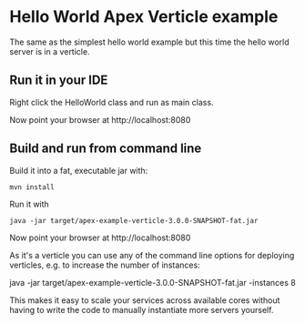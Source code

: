 # Hello World Apex Verticle example

The same as the simplest hello world example but this time the hello world server is in a verticle.

## Run it in your IDE

Right click the HelloWorld class and run as main class.

Now point your browser at http://localhost:8080

## Build and run from command line

Build it into a fat, executable jar with:

    mvn install

Run it with

    java -jar target/apex-example-verticle-3.0.0-SNAPSHOT-fat.jar

Now point your browser at http://localhost:8080

As it's a verticle you can use any of the command line options for deploying verticles, e.g. to increase the number
of instances:

java -jar target/apex-example-verticle-3.0.0-SNAPSHOT-fat.jar -instances 8

This makes it easy to scale your services across available cores without having to write the code to manually
instantiate more servers yourself.



